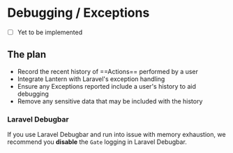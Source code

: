 # Debugging / Exceptions

- [ ] Yet to be implemented

## The plan

- Record the recent history of ==Actions== performed by a user
- Integrate Lantern with Laravel's exception handling
- Ensure any Exceptions reported include a user's history to aid debugging
- Remove any sensitive data that may be included with the history 

### Laravel Debugbar

If you use Laravel Debugbar and run into issue with memory exhaustion, we recommend
you **disable** the `Gate` logging in Laravel Debugbar.

